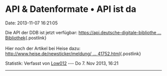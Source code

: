 API & Datenformate • API ist da
===============================

Date: 2013-11-07 16:21:05

Die API der DDB ist jetzt verfügbar:
[https://api.deutsche-digitale-bibliothe \...
Bibliothek](https://api.deutsche-digitale-bibliothek.de/doku/display/ADD/API+der+Deutschen+Digitalen+Bibliothek){.postlink}\
\
Hier noch der Artikel bei Heise dazu:
[http://www.heise.de/newsticker/meldung/ \...
41752.html](http://www.heise.de/newsticker/meldung/Deutsche-Digitale-Bibliothek-laesst-per-API-auf-Metadaten-zugreifen-2041752.html){.postlink}

Statistik: Verfasst von
[Low012](http://ddb-forum.de/memberlist.php?mode=viewprofile&u=102) ---
Do 7. Nov 2013, 16:21

------------------------------------------------------------------------

